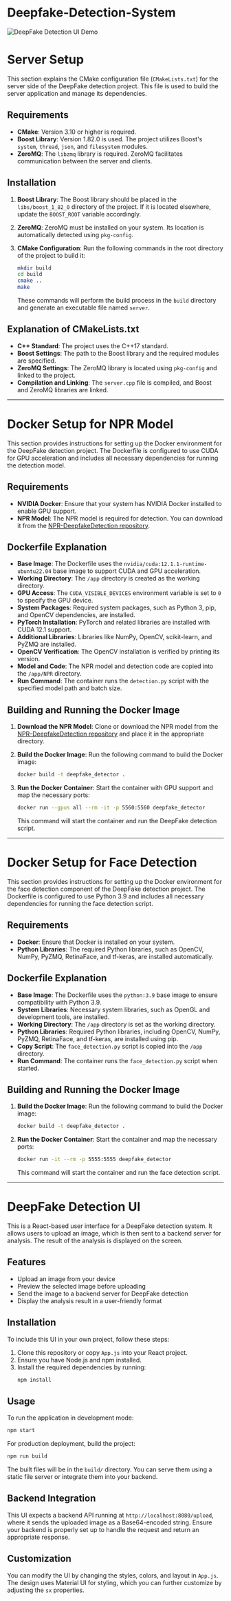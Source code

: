 # Deepfake-Detection-System

![DeepFake Detection UI Demo](deepfake.gif)

# Server Setup

This section explains the CMake configuration file (`CMakeLists.txt`) for the server side of the DeepFake detection project. This file is used to build the server application and manage its dependencies.

## Requirements

- **CMake**: Version 3.10 or higher is required.
- **Boost Library**: Version 1.82.0 is used. The project utilizes Boost's `system`, `thread`, `json`, and `filesystem` modules.
- **ZeroMQ**: The `libzmq` library is required. ZeroMQ facilitates communication between the server and clients.

## Installation

1. **Boost Library**: The Boost library should be placed in the `libs/boost_1_82_0` directory of the project. If it is located elsewhere, update the `BOOST_ROOT` variable accordingly.

2. **ZeroMQ**: ZeroMQ must be installed on your system. Its location is automatically detected using `pkg-config`.

3. **CMake Configuration**: Run the following commands in the root directory of the project to build it:

   ```bash
   mkdir build
   cd build
   cmake ..
   make
   ```

   These commands will perform the build process in the `build` directory and generate an executable file named `server`.

## Explanation of CMakeLists.txt

- **C++ Standard**: The project uses the C++17 standard.
- **Boost Settings**: The path to the Boost library and the required modules are specified.
- **ZeroMQ Settings**: The ZeroMQ library is located using `pkg-config` and linked to the project.
- **Compilation and Linking**: The `server.cpp` file is compiled, and Boost and ZeroMQ libraries are linked.


---

# Docker Setup for NPR Model 

This section provides instructions for setting up the Docker environment for the DeepFake detection project. The Dockerfile is configured to use CUDA for GPU acceleration and includes all necessary dependencies for running the detection model.

## Requirements

- **NVIDIA Docker**: Ensure that your system has NVIDIA Docker installed to enable GPU support.
- **NPR Model**: The NPR model is required for detection. You can download it from the [NPR-DeepfakeDetection repository](https://github.com/chuangchuangtan/NPR-DeepfakeDetection/tree/main).

## Dockerfile Explanation

- **Base Image**: The Dockerfile uses the `nvidia/cuda:12.1.1-runtime-ubuntu22.04` base image to support CUDA and GPU acceleration.
- **Working Directory**: The `/app` directory is created as the working directory.
- **GPU Access**: The `CUDA_VISIBLE_DEVICES` environment variable is set to `0` to specify the GPU device.
- **System Packages**: Required system packages, such as Python 3, pip, and OpenCV dependencies, are installed.
- **PyTorch Installation**: PyTorch and related libraries are installed with CUDA 12.1 support.
- **Additional Libraries**: Libraries like NumPy, OpenCV, scikit-learn, and PyZMQ are installed.
- **OpenCV Verification**: The OpenCV installation is verified by printing its version.
- **Model and Code**: The NPR model and detection code are copied into the `/app/NPR` directory.
- **Run Command**: The container runs the `detection.py` script with the specified model path and batch size.

## Building and Running the Docker Image

1. **Download the NPR Model**: Clone or download the NPR model from the [NPR-DeepfakeDetection repository](https://github.com/chuangchuangtan/NPR-DeepfakeDetection/tree/main) and place it in the appropriate directory.

2. **Build the Docker Image**: Run the following command to build the Docker image:

   ```bash
   docker build -t deepfake_detector .
   ```

3. **Run the Docker Container**: Start the container with GPU support and map the necessary ports:

   ```bash
   docker run --gpus all --rm -it -p 5560:5560 deepfake_detector
   ```

   This command will start the container and run the DeepFake detection script.


---
# Docker Setup for Face Detection

This section provides instructions for setting up the Docker environment for the face detection component of the DeepFake detection project. The Dockerfile is configured to use Python 3.9 and includes all necessary dependencies for running the face detection script.

## Requirements

- **Docker**: Ensure that Docker is installed on your system.
- **Python Libraries**: The required Python libraries, such as OpenCV, NumPy, PyZMQ, RetinaFace, and tf-keras, are installed automatically.

## Dockerfile Explanation

- **Base Image**: The Dockerfile uses the `python:3.9` base image to ensure compatibility with Python 3.9.
- **System Libraries**: Necessary system libraries, such as OpenGL and development tools, are installed.
- **Working Directory**: The `/app` directory is set as the working directory.
- **Python Libraries**: Required Python libraries, including OpenCV, NumPy, PyZMQ, RetinaFace, and tf-keras, are installed using pip.
- **Copy Script**: The `face_detection.py` script is copied into the `/app` directory.
- **Run Command**: The container runs the `face_detection.py` script when started.

## Building and Running the Docker Image

1. **Build the Docker Image**: Run the following command to build the Docker image:

   ```bash
   docker build -t deepfake_detector .
   ```

2. **Run the Docker Container**: Start the container and map the necessary ports:

   ```bash
   docker run -it --rm -p 5555:5555 deepfake_detector
   ```

   This command will start the container and run the face detection script.

---

# DeepFake Detection UI

This is a React-based user interface for a DeepFake detection system. It allows users to upload an image, which is then sent to a backend server for analysis. The result of the analysis is displayed on the screen.

## Features
- Upload an image from your device
- Preview the selected image before uploading
- Send the image to a backend server for DeepFake detection
- Display the analysis result in a user-friendly format

## Installation

To include this UI in your own project, follow these steps:

1. Clone this repository or copy `App.js` into your React project.
2. Ensure you have Node.js and npm installed.
3. Install the required dependencies by running:
   ```sh
   npm install
   ```

## Usage

To run the application in development mode:

```sh
npm start
```

For production deployment, build the project:

```sh
npm run build
```

The built files will be in the `build/` directory. You can serve them using a static file server or integrate them into your backend.

## Backend Integration

This UI expects a backend API running at `http://localhost:8080/upload`, where it sends the uploaded image as a Base64-encoded string. Ensure your backend is properly set up to handle the request and return an appropriate response.

## Customization

You can modify the UI by changing the styles, colors, and layout in `App.js`. The design uses Material UI for styling, which you can further customize by adjusting the `sx` properties.


